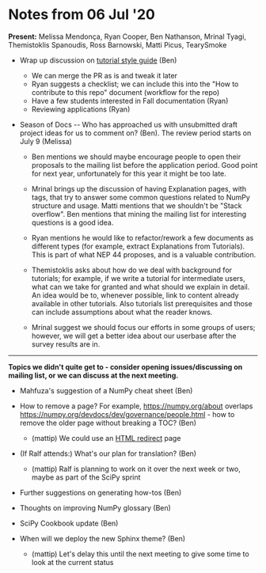 # Notes from 06 Jul '20

**Present:** Melissa Mendonça, Ryan Cooper, Ben Nathanson, Mrinal Tyagi, Themistoklis Spanoudis, Ross Barnowski, Matti Picus, TearySmoke

- Wrap up discussion on [tutorial style guide](https://github.com/numpy/numpy-tutorials/pull/11) (Ben)
    - We can merge the PR as is and tweak it later
    - Ryan suggests a checklist; we can include this into the "How to contribute to this repo" document (workflow for the repo)
    - Have a few students interested in Fall documentation (Ryan)
    - Reviewing applications (Ryan)

- Season of Docs -- Who has approached us with unsubmitted draft project ideas for us to comment on? (Ben). The review period starts on July 9 (Melissa)
    - Ben mentions we should maybe encourage people to open their proposals to the mailing list before the application period. Good point for next year, unfortunately for this year it might be too late.
    - Mrinal brings up the discussion of having Explanation pages, with tags, that try to answer some common questions related to NumPy structure and usage. Matti mentions that we shouldn't be "Stack overflow". Ben mentions that mining the mailing list for interesting questions is a good idea. 
    - Ryan mentions he would like to refactor/rework a few documents as different types (for example, extract Explanations from Tutorials). This is part of what NEP 44 proposes, and is a valuable contribution.
    - Themistoklis asks about how do we deal with background for tutorials; for example, if we write a tutorial for intermediate users, what can we take for granted and what should we explain in detail. An idea would be to, whenever possible, link to content already available in other tutorials. Also tutorials list prerequisites and those can include assumptions about what the reader knows.
    
    - Mrinal suggest we should focus our efforts in some groups of users; however, we will get a better idea about our userbase after the survey results are in.

---
**Topics we didn't quite get to - consider opening issues/discussing on mailing list, or we can discuss at the next meeting.**

- Mahfuza's suggestion of a NumPy cheat sheet (Ben)

- How to remove a page? For example, https://numpy.org/about overlaps https://numpy.org/devdocs/dev/governance/people.html - how to remove the older page without breaking a TOC? (Ben)
  - (mattip) We could use an [HTML redirect](https://stackoverflow.com/questions/5411538/redirect-from-an-html-page) page

- (If Ralf attends:) What's our plan for translation? (Ben)
  - (mattip) Ralf is planning to work on it over the next week or two, maybe as part of the SciPy sprint

- Further suggestions on generating how-tos (Ben)

- Thoughts on improving NumPy glossary (Ben)

- SciPy Cookbook update (Ben)

- When will we deploy the new Sphinx theme? (Ben)
  - (mattip) Let's delay this until the next meeting to give some time to look at the current status
